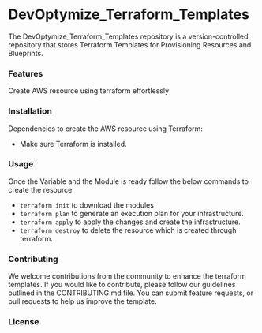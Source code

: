 # DevOptymize_Terraform_Templates

The DevOptymize_Terraform_Templates repository is a version-controlled repository that stores Terraform Templates for Provisioning Resources and Blueprints.

### Features

Create AWS resource using  terraform effortlessly

### Installation

Dependencies to create the AWS resource using Terraform:

- Make sure Terraform is installed.

### Usage

Once the Variable and the Module is ready follow the below commands to create the resource

- ```terraform init``` to download the modules
- ```terraform plan``` to generate an execution plan for your infrastructure.
- ```terraform apply``` to apply the changes and create the infrastructure.
- ```terraform destroy``` to delete the resource which is created through terraform.

### Contributing

We welcome contributions from the community to enhance the terraform templates. If you would like to contribute, please follow our guidelines outlined in the CONTRIBUTING.md file. You can submit feature requests, or pull requests to help us improve the template.

### License
